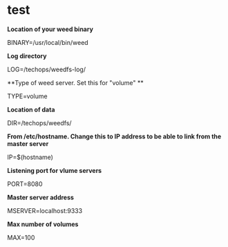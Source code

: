# test

**Location of your weed binary**

BINARY=/usr/local/bin/weed 

**Log directory**

LOG=/techops/weedfs-log/ 

**Type of weed server. Set this for "volume" **

TYPE=volume 

**Location of data**

DIR=/techops/weedfs/ 

**From /etc/hostname. Change this to IP address to be able to link from the master server**

IP=$(hostname)

**Listening port for vlume servers**

PORT=8080 

**Master server address**

MSERVER=localhost:9333 

**Max number of volumes**

MAX=100

